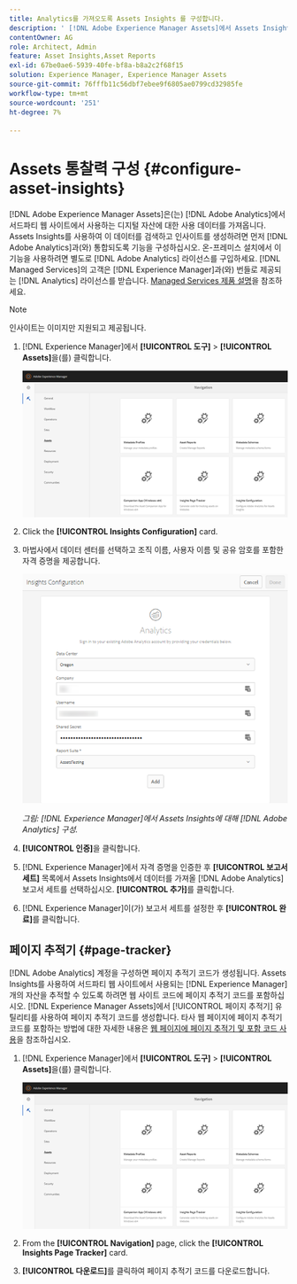 ```yaml
---
title: Analytics를 가져오도록 Assets Insights 를 구성합니다.
description: ' [!DNL Adobe Experience Manager Assets]에서 Assets Insights를 구성합니다.'
contentOwner: AG
role: Architect, Admin
feature: Asset Insights,Asset Reports
exl-id: 67be0ae6-5939-40fe-bf8a-b8a2c2f68f15
solution: Experience Manager, Experience Manager Assets
source-git-commit: 76fffb11c56dbf7ebee9f6805ae0799cd32985fe
workflow-type: tm+mt
source-wordcount: '251'
ht-degree: 7%

---
```


# Assets 통찰력 구성 {#configure-asset-insights}

[!DNL Adobe Experience Manager Assets]은(는) [!DNL Adobe Analytics]에서 서드파티 웹 사이트에서 사용하는 디지털 자산에 대한 사용 데이터를 가져옵니다. Assets Insights를 사용하여 이 데이터를 검색하고 인사이트를 생성하려면 먼저 [!DNL Adobe Analytics]과(와) 통합되도록 기능을 구성하십시오. 온-프레미스 설치에서 이 기능을 사용하려면 별도로 [!DNL Adobe Analytics] 라이선스를 구입하세요. [!DNL Managed Services]의 고객은 [!DNL Experience Manager]과(와) 번들로 제공되는 [!DNL Analytics] 라이선스를 받습니다. [Managed Services 제품 설명](https://helpx.adobe.com/kr/legal/product-descriptions/adobe-experience-manager-managed-services.html)을 참조하세요.

>[!NOTE]
>
>인사이트는 이미지만 지원되고 제공됩니다.

1. [!DNL Experience Manager]에서 **[!UICONTROL 도구]** > **[!UICONTROL Assets]**&#x200B;을(를) 클릭합니다.

   ![chlimage_1-72](assets/chlimage_1-210.png)

1. Click the **[!UICONTROL Insights Configuration]** card.
1. 마법사에서 데이터 센터를 선택하고 조직 이름, 사용자 이름 및 공유 암호를 포함한 자격 증명을 제공합니다.

   ![Experience Manager에서 Assets Insights용 Adobe Analytics 구성](assets/insights_config2.png)

   *그림: [!DNL Experience Manager]에서 Assets Insights에 대해 [!DNL Adobe Analytics] 구성.*

1. **[!UICONTROL 인증]**&#x200B;을 클릭합니다.
1. [!DNL Experience Manager]에서 자격 증명을 인증한 후 **[!UICONTROL 보고서 세트]** 목록에서 Assets Insights에서 데이터를 가져올 [!DNL Adobe Analytics] 보고서 세트를 선택하십시오. **[!UICONTROL 추가]**&#x200B;를 클릭합니다.
1. [!DNL Experience Manager]이(가) 보고서 세트를 설정한 후 **[!UICONTROL 완료]**&#x200B;를 클릭합니다.

## 페이지 추적기 {#page-tracker}

[!DNL Adobe Analytics] 계정을 구성하면 페이지 추적기 코드가 생성됩니다. Assets Insights를 사용하여 서드파티 웹 사이트에서 사용되는 [!DNL Experience Manager]개의 자산을 추적할 수 있도록 하려면 웹 사이트 코드에 페이지 추적기 코드를 포함하십시오. [!DNL Experience Manager Assets]에서 [!UICONTROL 페이지 추적기] 유틸리티를 사용하여 페이지 추적기 코드를 생성합니다. 타사 웹 페이지에 페이지 추적기 코드를 포함하는 방법에 대한 자세한 내용은 [웹 페이지에 페이지 추적기 및 포함 코드 사용](/help/assets/use-page-tracker.md)을 참조하십시오.

1. [!DNL Experience Manager]에서 **[!UICONTROL 도구]** > **[!UICONTROL Assets]**&#x200B;을(를) 클릭합니다.

   ![chlimage_1-73](assets/chlimage_1-214.png)

1. From the **[!UICONTROL Navigation]** page, click the **[!UICONTROL Insights Page Tracker]** card.
1. **[!UICONTROL 다운로드]**&#x200B;를 클릭하여 페이지 추적기 코드를 다운로드합니다.
